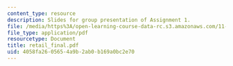 ```yaml
---
content_type: resource
description: Slides for group presentation of Assignment 1.
file: /media/https%3A/open-learning-course-data-rc.s3.amazonaws.com/11-946j-beijing-urban-design-studio-summer-2004/4058fa2605654a9b2ab0b169a0bc2e70_retail_final.pdf
file_type: application/pdf
resourcetype: Document
title: retail_final.pdf
uid: 4058fa26-0565-4a9b-2ab0-b169a0bc2e70
---
```

